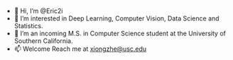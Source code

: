 - 👋 Hi, I’m @Eric2i
- 👀 I’m interested in Deep Learning, Computer Vision, Data Science and Statistics.
- 🌱 I’m an incoming M.S. in Computer Science student at the University of Southern California.
- 📫 Welcome Reach me at xiongzhe@usc.edu

<!---
Eric2i/Eric2i is a ✨ special ✨ repository because its `README.md` (this file) appears on your GitHub profile.
You can click the Preview link to take a look at your changes.
--->
